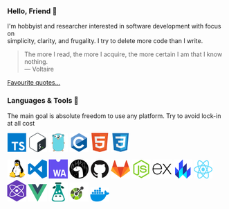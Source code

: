 ### Hello, Friend 👋

I'm hobbyist and researcher interested in software development with focus on\
simplicity, clarity, and frugality. I try to delete more code than I write.

> The more I read, the more I acquire, the more certain I am that I know
> nothing.\
> ― Voltaire

[Favourite quotes...](./QUOTES.md)

### Languages & Tools 🔨

The main goal is absolute freedom to use any platform. Try to avoid lock-in at
all cost

![alt](icons/typescript.svg)
![alt](icons/bash.svg)
![alt](icons/go.svg)
![alt](icons/c.svg)
![alt](icons/html.svg)
![alt](icons/css.svg)

![alt](icons/linux.svg)
![alt](icons/vscode.svg)
![alt](icons/webassembly.svg)
![alt](icons/deno.svg)
![alt](icons/github.svg)
![alt](icons/gitlab.svg)
![alt](icons/nodejs.svg)
![alt](icons/express.js.svg)
![alt](icons/lit.svg)
![alt](icons/react.svg)
![alt](icons/preact.svg)
![alt](icons/vue.svg)
![alt](icons/i18n.svg)
![alt](icons/openapi.svg)
![alt](icons/docker.svg)

<!-- [More skills...](./SKILLS.md) -->
